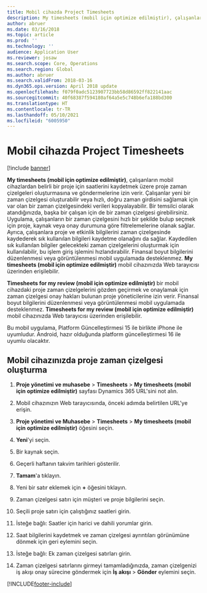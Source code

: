 ```yaml
---
title: Mobil cihazda Project Timesheets
description: My timesheets (mobil için optimize edilmiştir), çalışanların mobil cihazlardan belirli bir proje için saatlerini kaydetmek üzere proje zaman çizelgeleri oluşturmasına ve göndermelerine izin verir.
author: abruer
ms.date: 03/16/2018
ms.topic: article
ms.prod: ''
ms.technology: ''
audience: Application User
ms.reviewer: josaw
ms.search.scope: Core, Operations
ms.search.region: Global
ms.author: abruer
ms.search.validFrom: 2018-03-16
ms.dyn365.ops.version: April 2018 update
ms.openlocfilehash: f079f0adc5123907723bb58d86592ff822141aac
ms.sourcegitcommit: 40f68387f594180af64a5e5c748b6efa188bd300
ms.translationtype: HT
ms.contentlocale: tr-TR
ms.lasthandoff: 05/10/2021
ms.locfileid: "6005950"
---
```

# <a name="project-timesheets-on-a-mobile-device"></a>Mobil cihazda Project Timesheets

[!include [banner](../includes/banner.md)]

**My timesheets (mobil için optimize edilmiştir)**, çalışanların mobil cihazlardan belirli bir proje için saatlerini kaydetmek üzere proje zaman çizelgeleri oluşturmasına ve göndermelerine izin verir. Çalışanlar yeni bir zaman çizelgesi oluşturabilir veya hızlı, doğru zaman girdisini sağlamak için var olan bir zaman çizelgesindeki verileri kopyalayabilir. Bir temsilci olarak atandığınızda, başka bir çalışan için de bir zaman çizelgesi girebilirsiniz. Uygulama, çalışanların bir zaman çizelgesini hızlı bir şekilde bulup seçmek için proje, kaynak veya onay durumuna göre filtrelemelerine olanak sağlar. Ayrıca, çalışanlara proje ve etkinlik bilgilerini zaman çizelgesinde kaydederek sık kullanılan bilgileri kaydetme olanağını da sağlar. Kaydedilen sık kullanılan bilgiler gelecekteki zaman çizelgelerini oluşturmak için kullanılabilir, bu işlem giriş işlemini hızlandırabilir. Finansal boyut bilgilerini düzenlenmesi veya görüntülenmesi mobil uygulamada desteklenmez. **My timesheets (mobil için optimize edilmiştir)** mobil cihazınızda Web tarayıcısı üzerinden erişilebilir.

**Timesheets for my review (mobil için optimize edilmiştir)** bir mobil cihazdaki proje zaman çizelgelerini gözden geçirmek ve onaylamak için zaman çizelgesi onay hakları bulunan proje yöneticilerine izin verir. Finansal boyut bilgilerini düzenlenmesi veya görüntülenmesi mobil uygulamada desteklenmez. **Timesheets for my review (mobil için optimize edilmiştir)** mobil cihazınızda Web tarayıcısı üzerinden erişilebilir.

Bu mobil uygulama, Platform Güncelleştirmesi 15 ile birlikte iPhone ile uyumludur.
Android, hazır olduğunda platform güncelleştirmesi 16 ile uyumlu olacaktır.

## <a name="create-a-project-timesheet-on-your-mobile-device"></a>Mobil cihazınızda proje zaman çizelgesi oluşturma

1.  **Proje yönetimi ve muhasebe** \> **Timesheets** \> **My timesheets (mobil için optimize edilmiştir)** sayfası Dynamics 365 URL'sini not alın.

2.  Mobil cihazınızın Web tarayıcısında, önceki adımda belirtilen URL'ye erişin.
 
3.  **Proje yönetimi ve Muhasebe** \> **Timesheets** \> **My timesheets (mobil için optimize edilmiştir)** öğesini seçin.

4.  **Yeni**'yi seçin.

5.  Bir kaynak seçin.

6.  Geçerli haftanın takvim tarihleri gösterilir.

7.  **Tamam**'a tıklayın.

8.  Yeni bir satır eklemek için **+** öğesini tıklayın.

9.  Zaman çizelgesi satırı için müşteri ve proje bilgilerini seçin.

10. Seçili proje satırı için çalıştığınız saatleri girin.

11. İsteğe bağlı: Saatler için harici ve dahili yorumlar girin.

12. Saat bilgilerini kaydetmek ve zaman çizelgesi ayrıntıları görünümüne dönmek için geri eylemini seçin.

13. İsteğe bağlı: Ek zaman çizelgesi satırları girin.

14. Zaman çizelgesi satırlarını girmeyi tamamladığınızda, zaman çizelgenizi iş akışı onay sürecine göndermek için **İş akışı** \> **Gönder** eylemini seçin.


[!INCLUDE[footer-include](../includes/footer-banner.md)]